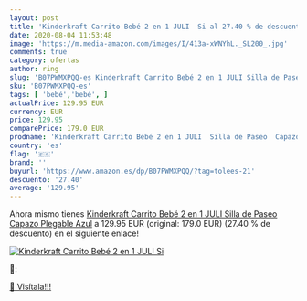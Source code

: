 ```yaml
---
layout: post
title: 'Kinderkraft Carrito Bebé 2 en 1 JULI  Si al 27.40 % de descuento'
date: 2020-08-04 11:53:48
image: 'https://m.media-amazon.com/images/I/413a-xWNYhL._SL200_.jpg'
comments: true
category: ofertas
author: ring
slug: 'B07PWMXPQQ-es Kinderkraft Carrito Bebé 2 en 1 JULI Silla de Paseo Capazo...'
sku: 'B07PWMXPQQ-es'
tags: [ 'bebé','bebé', ]
actualPrice: 129.95 EUR
currency: EUR
price: 129.95
comparePrice: 179.0 EUR
prodname: 'Kinderkraft Carrito Bebé 2 en 1 JULI  Silla de Paseo  Capazo  Plegable  Azul'
country: 'es'
flag: '🇪🇸'
brand: ''
buyurl: 'https://www.amazon.es/dp/B07PWMXPQQ/?tag=tolees-21'
descuento: '27.40'
average: '129.95'
---
```


Ahora mismo tienes [Kinderkraft Carrito Bebé 2 en 1 JULI  Silla de Paseo  Capazo  Plegable  Azul](https://www.amazon.es/dp/B07PWMXPQQ/?tag=tolees-21) a 129.95 EUR (original: 179.0 EUR) (27.40 %  de descuento) en el siguiente enlace!

[![Kinderkraft Carrito Bebé 2 en 1 JULI  Si](https://m.media-amazon.com/images/I/413a-xWNYhL._SL200_.jpg)](https://www.amazon.es/dp/B07PWMXPQQ/?tag=tolees-21)

🔎:


[🛒 Visítala!!!](https://www.amazon.es/dp/B07PWMXPQQ/?tag=tolees-21)
